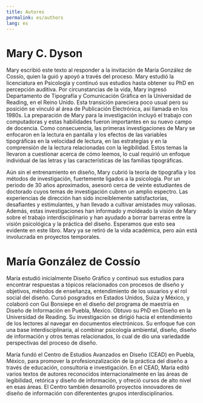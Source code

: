```yaml
---
title: Autores
permalink: es/authors
lang: es
---
```


# Mary C. Dyson

Mary escribió este texto al responder a la invitación de María González de Cossío, quien la guió y apoyó a través del proceso. Mary estudió la licenciatura en Psicología y continuó sus estudios hasta obtener su PhD en percepción auditiva. Por circunstancias de la vida, Mary ingresó Departamento de Tipografía y Comunicación Gráfica en la Universidad de Reading, en el Reino Unido. Esta transición pareciera poco usual pero su posición se vinculó al área de Publicación Electrónica, así llamada en los 1980s. La preparación de Mary para la investigación incluyó el trabajo con computadoras y estas habilidades fueron importantes en su nuevo campo de docencia. Como consecuencia, las primeras investigaciones de Mary se enfocaron en la lectura en pantalla y los efectos de las variables tipográficas en la velocidad de lectura, en las estrategias y en la comprensión de la lectura relacionadas con la legibilidad. Estos temas la llevaron a cuestionar acerca de cómo leemos, lo cual requirió un enfoque individual de las letras y las características de las familias tipográficas. 

Aún sin el entrenamiento en diseño, Mary cubrió la teoría de tipografía y los métodos de investigación, fuertemente ligados a la psicología. Por un periodo de 30 años aproximados, asesoró cerca de veinte estudiantes de doctorado cuyos temas de investigación cubren un amplio espectro. Las experiencias de dirección han sido increíblemente satisfactorias, desafiantes y estimulantes, y han llevado a cultivar amistades muy valiosas. Además, estas investigaciones han informado y moldeado la visión de Mary sobre el trabajo interdisciplinario y han ayudado a borrar barreras entre la visión psicológica y la práctica del diseño. Esperamos que esto sea evidente en este libro. Mary ya se retiró de la vida académica, pero aún está involucrada en proyectos temporales.

# María González de Cossío

María estudió inicialmente Diseño Gráfico y continuó sus estudios para encontrar respuestas a tópicos relacionados con procesos de diseño y objetivos, métodos de enseñanza, entendimiento de los usuarios y el rol social del diseño. Cursó posgrados en Estados Unidos, Suiza y México, y colaboró con Gui Bonsiepe en el diseño del programa de maestría en Diseño de Información en Puebla, Mexico. Obtuvo su PhD en Diseño en la Universidad de Reading. Su investigación se dirigió hacia el entendimiento de los lectores al navegar en documentos electrónicos. Su enfoque fue con una base interdisciplinaria, al combinar psicología ambiental, diseño, diseño de información y otros temas relacionados, lo cual de dio una variedadde perspectivas del proceso de diseño. 

María fundó el Centro de Estudios Avanzados en Diseño (CEAD) en Puebla, México, para promover la profesionzalización de la práctica del diseño a través de educación, consultoría e investigación. En el CEAD, María editó varios textos de autores reconocidos internacionalmente en las áreas de legibilidad, retórica y diseño de información, y ofreció cursos de alto nivel en esas áreas. El Centro también desarrolló proyectos innovadores de diseño de información con diferententes grupos interdisciplinarios.
